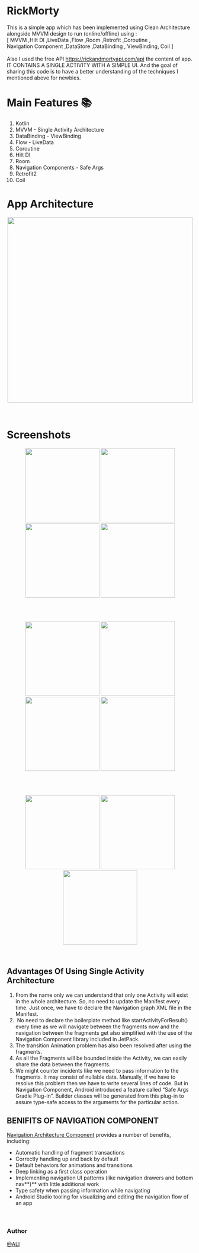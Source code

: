 # RickMorty
This is a simple app which has been implemented using Clean Architecture alongside MVVM design to run (online/offline) using :<br>
     [  MVVM ,Hilt DI ,LiveData ,Flow ,Room ,Retrofit ,Coroutine , <br>
      Navigation Component ,DataStore ,DataBinding , ViewBinding, Coil  ] <br>  
Also I used the free API https://rickandmortyapi.com/api the content of app. IT CONTAINS A SINGLE ACTIVITY WITH A SIMPLE UI. And the goal of sharing this code is to have a better understanding of the techniques I mentioned above for newbies.

# Main Features :books:
1. Kotlin
2. MVVM - Single Activity Architecture
3. DataBinding - ViewBinding
4. Flow - LiveData
5. Coroutine
6. Hilt DI
7. Room
8. Navigation Components - Safe Args
9. Retrofit2
 10. Coil

# App Architecture 
<p align="center">
    <img  src="https://user-images.githubusercontent.com/76838562/173254331-aa79eb39-653b-4a1c-8c65-ad3b337ff368.jpg" width="500"/>
</p>
<br>

# Screenshots 
<p align="center">
  <img src="https://user-images.githubusercontent.com/76838562/189928370-4eecf56a-8171-43ac-a887-16545d44a11e.png" width="200"/>
  <img src="https://user-images.githubusercontent.com/76838562/189929024-3a2a7abb-3b76-4074-8c94-0445e0da126d.png" width="200"/>
  <img src="https://user-images.githubusercontent.com/76838562/189929340-3dcbfb13-a4a2-4c5d-a8cd-5a4fa1f1ece2.png" width="200"/>
  <img src="https://user-images.githubusercontent.com/76838562/189929398-46b05ac2-da3f-4b29-b2ed-e1058eba809e.png" width="200"/>
</p>
<br>

<br>
<p align="center">
  <img src="https://user-images.githubusercontent.com/76838562/189930121-33055e30-f675-447d-94cc-55182521b9e6.png" width="200"/>
  <img src="https://user-images.githubusercontent.com/76838562/189930190-647e84b3-57a1-45f3-bfcc-26aa162032c0.png" width="200"/>
  <img src="https://user-images.githubusercontent.com/76838562/189930434-da4274b9-4e39-4c24-9026-4f2ea6a22cf5.png" width="200"/>
  <img src="https://user-images.githubusercontent.com/76838562/189930481-ac81d32b-e3c0-4f51-ba8c-a62c0f9740f9.png" width="200"/>
</p>
<br>

<br>
<p align="center">
  <img src="https://user-images.githubusercontent.com/76838562/189930961-047ba524-b1c6-457c-bfdc-529ca900a6a0.png" width="200"/>
  <img src="https://user-images.githubusercontent.com/76838562/189931031-45bee429-312e-4369-bbd0-a6a1c5b68995.png" width="200"/>
  <img src="https://user-images.githubusercontent.com/76838562/189931226-fadb404b-2f76-479f-8835-369937112c3e.png" width="200"/>
</p>
<br>

## Advantages Of Using Single Activity Architecture

 1. From the name only we can understand that only one Activity will exist in the whole architecture. So, no need to update the Manifest every time. Just once, we have to declare the Navigation graph XML file in the Manifest.
 2.  No need to declare the boilerplate method like startActivityForResult() every time as we will navigate between the fragments now and the navigation between the fragments get also simplified with the use of the Navigation Component library included in JetPack. 
 3. The transition Animation problem has also been resolved after using the fragments.
 4. As all the Fragments will be bounded inside the Activity, we can easily share the data between the fragments. 
 5. We might counter incidents like we need to pass information to the fragments. It may consist of nullable data. Manually, if we have to resolve this problem then we have to write several lines of code. But in Navigation Component, Android introduced a feature called “Safe Args Gradle Plug-in”. Builder classes will be generated from this plug-in to assure type-safe access to the arguments for the particular action.

## BENIFITS OF NAVIGATION COMPONENT

[Navigation Architecture Component](https://developer.android.com/codelabs/android-navigation#0) provides a number of benefits, including:

- Automatic handling of fragment transactions
- Correctly handling up and back by default
- Default behaviors for animations and transitions
- Deep linking as a first class operation
- Implementing navigation UI patterns (like navigation drawers and bottom nav**)** with little additional work
- Type safety when passing information while navigating
- Android Studio tooling for visualizing and editing the navigation flow of an app<br><br><br>


### Author

[@ALI](https://www.linkedin.com/in/ali-assalem-4769371a8/)
